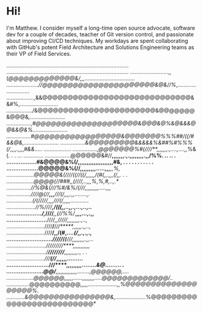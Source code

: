 # Hi!

I'm Matthew.  I consider myself a long-time open source advocate, software dev for a couple of decades, teacher of Git version control, and passionate about improving CI/CD techniques. My workdays are spent collaborating with GitHub's potent Field Architecture and Solutions Engineering teams as their VP of Field Services.

................................................................................
................................................................................
.........................,,(*@@@@@@@@@@@@@&/,,,.................................
.....................//@@@@@@@@@@@@@@@@@@@@@@&@&//%*,...........................
..................,&&@@@@@@@@@@@@@@@@@@@@@@@@@@@@@&&#%,.........................
................./&@@@@@@@@@@@@@@@@@@@@@@@&@@@@@@@&@@@&*,.......................
................,#@@@@@@@@@@@@@@@@@@@@&@@@&@%&@&&&@@&&@&%.......................
................#@@@@@@@@@@@@@@@@@&@@@@@@@%%%##/((/#&&@&,.......................
................&@@@@@@@@@&&&&&%&##%#%%%(/*,,,,.,,,,*#&&..... ..................
................,@@@@@@@%#(////**,,,,,,,.,....,....,,*%&(. . . ... .............
.................@@@@@@&#//******,,,,,,,.,.,,,,,,,,.,,/%%.        .. ..      .  
.................#&@@@@&%(/********,,,,,,,,,,,,,,,,,,,,#&, . . . . . . . . . . .
..................@@@@@&%(//******,,,,,,,,,.....,,,***,,%,                      
..................@@@@@&(////((//((/**,,,,,,*/(#(*,,.,,,(/,,.    .   .          
..................*@@@@(//###*,,**(////**,..,,,%*,%,#,..,*.*                    
................//**%@&(//**/%#/&%*/(*///*,,,,,,,,,.....,*,,                    
................///**/@(//****,,,****///(/*,,,,.,,........,.                    
.................*(*/(/////****,,,,*/*//(/*,,,,,............                    
...................//%*////*********,/(((*,,..,,.,...,..,..                     
....................*/,*////******,,*(//%%/*,**,,,...,.,,                       
.......................**////****,,*/////*,*,*,,,,,,.,..,                       
.........................////**/**/*//*****,*,,,,*,.,,..,                       
.........................*////**/,*,*/(#,*....(/,,.,.,.,                        
........................../////*//***///**,,,,,,,,.,,...                        
........................../*////*////****,,**,,,,,,,,,                          
........................../****////////****,,,,,,,,,., . .                      
.........................///********(//*****,,,,,,.........                     
........................///****,,,,,,,*****,,........&@......... .              
.....................@@/******,,,,,,,,,,,,,*,........,@@@@@@,....               
..................@@@@@@*,***,,,,,......,,,,,,,,.....*@@@@@@@@@@@@@/..          
...............*@@@@@@@@@@*,,,,,...................,,%@@@@@@@@@@@@@@@@@@@%.     
............&@@@@@@@@@@@@@@@@&,....................*%@@@@@@@@@@@@@@@@@@@@@@@@@@*
